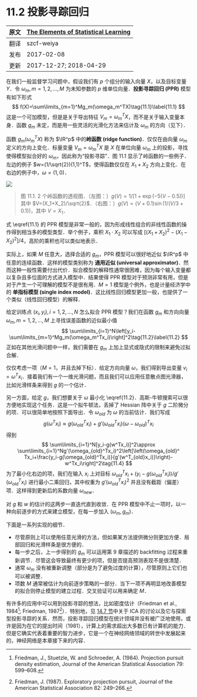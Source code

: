 # 11.2 投影寻踪回归

| 原文   | [The Elements of Statistical Learning](https://esl.hohoweiya.xyz/book/The%20Elements%20of%20Statistical%20Learning.pdf) |
| ---- | ---------------------------------------- |
| 翻译   | szcf-weiya                               |
| 发布 | 2017-02-08 |
|更新| 2017-12-27; 2018-04-29|

在我们一般监督学习问题中，假设我们有 $p$ 个组分的输入向量 $X$，以及目标变量 $Y$．令 $\omega_m,m=1,2,\ldots, M$ 为未知参数的 $p$ 维单位向量．**投影寻踪回归 (PPR)** 模型有如下形式
$$
f(X)=\sum\limits_{m=1}^Mg_m(\omega_m^TX)\tag{11.1}\label{11.1}
$$
这是一个可加模型，但是是关于导出特征 $V_m=\omega_m^TX$，而不是关于输入变量本身．函数 $g_m$ 未定，而是用一些灵活的光滑化方法来估计及 $\omega_m$ 的方向（见下）．

函数 $g_m(\omega_m^TX)$ 称为 $\IR^p$ 中的**岭函数 (ridge function)**．仅仅在由向量 $\omega_m$ 定义的方向上变化．标量变量 $V_m=\omega_m^TX$ 是 $X$ 在单位向量 $\omega_m$ 上的投影，寻找使得模型拟合好的 $\omega_m$，因此称为“投影寻踪”．图 11.1 显示了岭函数的一些例子．左边的例子 $w=(1/\sqrt{2})(1,1)^T$，使得函数仅仅在 $X_1+X_2$ 方向上变化．在右边的例子中，$\omega=(1,0)$．

![](../img/11/fig11.1.png)

> 图 11.1. 2 个岭函数的透视图．（左图：）$g(V)=1/[1+\exp(-5(V-0.5))]$ 其中 $V=(X_1+X_2)/\sqrt{2}$．（右图：）$g(V)=(V+0.1)\sin(1/(V/3+0.1))$，其中 $V=X_1$．

式 \eqref{11.1} 的 PPR 模型是非常一般的，因为形成线性组合的非线性函数的操作得到相当多的模型类型．举个例子，乘积 $X_1\cdot X_2$ 可以写成 $[(X_1+X_2)^2-(X_1-X_2)^2]/4$，高阶的乘积也可以类似地表示．

实际上，如果 $M$ 任意大，选择合适的 $g_m$，PPR 模型可以很好地近似 $\IR^p$ 中任意的连续函数．这样的模型类别称为 **通用近似 (universal approximator)**．然而这种一般性需要付出代价．拟合模型的解释性通常很困难，因为每个输入变量都以复杂且多位面的方式进入模型中．结果使得 PPR 模型对于预测非常有用，但是对于产生一个可理解的模型不是很有用．$M=1$ 模型是个例外，也是计量经济学中的 **单指标模型 (single index model)**．这比线性回归模型更加一般，也提供了一个类似（线性回归模型）的解释．

给定训练点 $(x_i,y_i),i=1,2,\ldots,N$ 怎么拟合 PPR 模型？我们在函数 $g_m$ 和方向向量 $\omega_m,m=1,2,\ldots,M$ 上寻找误差函数的近似最小值
$$
\sum\limits_{i=1}^N\left[y_i-\sum\limits_{m=1}^Mg_m(\omega_m^Tx_i)\right]^2\tag{11.2}\label{11.2}
$$
正如在其他光滑问题中一样，我们需要在 $g_m$ 上加上显式或隐式的限制来避免过拟合解．

仅仅考虑一项（$M=1$，并且去掉下标）．给定方向向量 $\omega$，我们得到导出变量 $v_i=\omega^Tx_i$．接着我们有一个一维光滑问题，而且我们可以应用任意散点图光滑器，比如光滑样条来得到 $g$ 的一个估计．

另一方面，给定 $g$，我们想要关于 $\omega$ 最小化 \eqref{11.2}．高斯-牛顿搜索可以很方便地实现这个任务．这是一个拟牛顿法，丢掉了 Hessian 阵中关于 $g$ 二阶微分的项．可以很简单地按照下面导出．令 $\omega_{old}$ 为 $\omega$ 的当前估计．我们写成
$$
g(\omega^Tx_i)\approx g(\omega_{old}^Tx_i)+g'(\omega_{old}^Tx_i)(\omega-\omega_{old})^Tx_i\tag{11.3}
$$
得到
$$
\sum\limits_{i=1}^N[y_i-g(w^Tx_i)]^2\approx \sum\limits_{i=1}^Ng'(\omega_{old}^Tx_i)^2\left[\left(\omega_{old}^	Tx_i+\frac{y_i-g(\omega_{old}^Tx_i)}{g'(w^T_{old}x_i)}\right)-w^Tx_i\right]^2\tag{11.4}
$$
为了最小化右边的项，我们在输入 $x_i$ 上对目标 $\omega_{old}^Tx_i+(y_i-g(\omega_{old}^Tx_i))/g'(\omega_{old}^Tx_i)$ 进行最小二乘回归，其中权重为 $g'(\omega_{old}^Tx_i)^2$ 并且没有截距（偏差）项．这样得到更新后的系数向量 $\omega_{new}$．

对 $g$ 和 $w$ 的估计的这两步一直迭代直到收敛．在 PPR 模型中不止一项时，以一种向前逐步的方式来建立模型，在每一步加入 $(\omega_m,g_m)$．

下面是一系列实现的细节．

- 尽管原则上可以使用任意光滑的方法，但如果某方法提供微分则更加方便．局部回归和光滑样条是很方便的．
- 每一步之后，上一步得到的 $g_m$ 可以运用第 9 章描述的 backfitting 过程来重新调节．尽管这会导致最终有更少的项，但是否提高预测表现不是很清楚．
- 通常 $\omega_m$ 没有被重新调整（部分是为了避免过度的计算），尽管原则上它们也可以被调整．
- 项数 $M$ 通常被估计为向前逐步策略的一部分．当下一项不再明显地改善模型的拟合则停止模型的建立过程．交叉验证可以用来确定 $M$．

有许多的应用中可以用到投影寻踪的想法，比如密度估计（Friedman et al., 1984[^1]; Friedman, 1987[^2]）．特别地，见 [14.7 节](../14-Unsupervised-Learning/14.7-Independent-Component-Analysis-and-Exploratory-Projection-Pursuit/index.html)中关于 ICA 的讨论以及它与探索型投影寻踪的关系．然而，投影寻踪回归模型在统计领域并没有被广泛地使用，或许是因为在它的提出时间（1981），计算上的需求超出大多数已有计算机的能力．但是它确实代表着重要的智力进步，它是一个在神经网络领域的转世中发展起来的，神经网络是本章接下来的内容．

[^1]: Friedman, J., Stuetzle, W. and Schroeder, A. (1984). Projection pursuit density estimation, Journal of the American Statistical Association 79: 599–608.
[^2]: Friedman, J. (1987). Exploratory projection pursuit, Journal of the American Statistical Association 82: 249–266.
